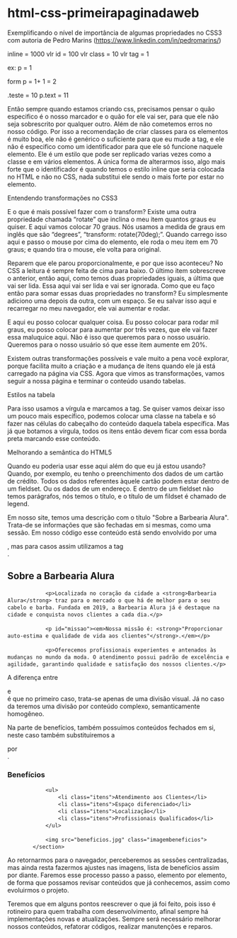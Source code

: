 # html-css-primeirapaginadaweb


Exemplificando o nível de importância de algumas propriedades no CSS3 com autoria de Pedro Marins (https://www.linkedin.com/in/pedromarins/)

inline = 1000 vlr
id = 100 vlr
class = 10 vlr
tag = 1

ex: p = 1

form p = 1+ 1 = 2

.teste = 10
p.text = 11

Então sempre quando estamos criando css, precisamos pensar o quão especifico  é o nosso marcador e o quão for ele vai ser, para que ele não seja sobrescrito  por qualquer outro. Além de não cometemos erros no nosso código. 
Por isso a recomendação de criar classes para os elementos é muito boa, ele não é genérico o suficiente para que eu mude a tag, e ele não é especifico como um identificador para que ele só funcione naquele elemento. Ele é um estilo que pode ser replicado varias vezes como a classe e em vários elementos.
A única forma de alterarmos isso, algo mais forte que o identificador é quando temos o estilo inline que seria colocada no HTML e não no CSS, nada substitui ele sendo o mais forte por estar no elemento.

Entendendo transformações no CSS3

E o que é mais possível fazer com o transform? Existe uma outra propriedade chamada “rotate” que inclina o meu item quantos graus eu quiser. E aqui vamos colocar 70 graus. Nós usamos a medida de graus em inglês que são “degrees”, “transform: rotate(70deg);”. Quando carrego isso aqui e passo o mouse por cima do elemento, ele roda o meu item em 70 graus; e quando tira o mouse, ele volta para original.

Reparem que ele parou proporcionalmente, e por que isso aconteceu? No CSS a leitura é sempre feita de cima para baixo. O último item sobrescreve o anterior, então aqui, como temos duas propriedades iguais, a última que vai ser lida. Essa aqui vai ser lida e vai ser ignorada. Como que eu faço então para somar essas duas propriedades no transform? Eu simplesmente adiciono uma depois da outra, com um espaço. Se eu salvar isso aqui e recarregar no meu navegador, ele vai aumentar e rodar.

E aqui eu posso colocar qualquer coisa. Eu posso colocar para rodar mil graus, eu posso colocar para aumentar por três vezes, que ele vai fazer essa maluquice aqui. Não é isso que queremos para o nosso usuário. Queremos para o nosso usuário só que esse item aumente em 20%.

Existem outras transformações possíveis e vale muito a pena você explorar, porque facilita muito a criação e a mudança de itens quando ele já está carregado na página via CSS. Agora que vimos as transformações, vamos seguir a nossa página e terminar o conteúdo usando tabelas.

Estilos na tabela

Para isso usamos a vírgula e marcamos a tag. Se quiser vamos deixar isso um pouco mais específico, podemos colocar uma classe na tabela e só fazer nas células do cabeçalho do conteúdo daquela tabela específica. Mas já que botamos a vírgula, todos os itens então devem ficar com essa borda preta marcando esse conteúdo.

Melhorando a semântica do HTML5

Quando eu poderia usar esse aqui além do que eu já estou usando? Quando, por exemplo, eu tenho o preenchimento dos dados de um cartão de crédito. Todos os dados referentes àquele cartão podem estar dentro de um fieldset. Ou os dados de um endereço. E dentro de um fieldset não temos parágrafos, nós temos o título, e o título de um fildset é chamado de legend.


Em nosso site, temos uma descrição com o título "Sobre a Barbearia Alura". Trata-de se informações que são fechadas em si mesmas, como uma sessão. Em nosso código esse conteúdo está sendo envolvido por uma <div>, mas para casos assim utilizamos a tag <section>.
  
<section class="principal">
                <h2 class="titulo-centralizado">Sobre a Barbearia Alura</h2>

                <p>Localizada no coração da cidade a <strong>Barbearia Alura</strong> traz para o mercado o que há de melhor para o seu cabelo e barba. Fundada em 2019, a Barbearia Alura já é destaque na cidade e conquista novos clientes a cada dia.</p>

                <p id="missao"><em>Nossa missão é: <strong>"Proporcionar auto-estima e qualidade de vida aos clientes"</strong>.</em></p>

                <p>Oferecemos profissionais experientes e antenados às mudanças no mundo da moda. O atendimento possui padrão de excelência e agilidade, garantindo qualidade e satisfação dos nossos clientes.</p>
</section>

A diferença entre <div> e <section> é que no primeiro caso, trata-se apenas de uma divisão visual. Já no caso da <sectiom> teremos uma divisão por conteúdo complexo, semanticamente homogêneo.

Na parte de benefícios, também possuímos conteúdos fechados em si, neste caso também substituiremos a <div> por <section>.
  
<section class="beneficios">
                <h3 class="titulo-centralizado">Benefícios</h3>

                <ul>
                    <li class="itens">Atendimento aos Clientes</li>
                    <li class="itens">Espaço diferenciado</li>
                    <li class="itens">Localização</li>
                    <li class="itens">Profissionais Qualificados</li>
                </ul>

                <img src="beneficios.jpg" class="imagembeneficios">
            </section>
          
Ao retornarmos para o navegador, perceberemos as sessões centralizadas, mas ainda resta fazermos ajustes nas imagens, lista de benefícios assim por diante. Faremos esse processo passo a passo, elemento por elemento, de forma que possamos revisar conteúdos que já conhecemos, assim como evoluirmos o projeto.

Teremos que em alguns pontos reescrever o que já foi feito, pois isso é rotineiro para quem trabalha com desenvolvimento, afinal sempre há implementações novas e atualizações. Sempre será necessário melhorar nossos conteúdos, refatorar códigos, realizar manutenções e reparos.


